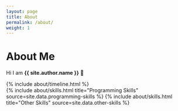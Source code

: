 ```yaml
---
layout: page
title: About
permalink: /about/
weight: 1
---
```


# **About Me**

Hi I am **{{ site.author.name }}** :wave:<br>

<div class="row">
{% include about/timeline.html %}
</div>

<div class="row">
{% include about/skills.html title="Programming Skills" source=site.data.programming-skills %}
{% include about/skills.html title="Other Skills" source=site.data.other-skills %}
</div>
